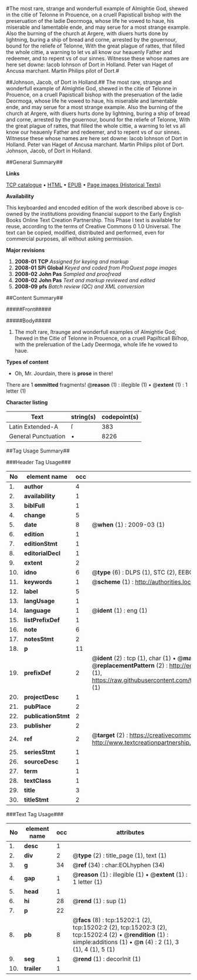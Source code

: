 #The most rare, strange and wonderfull example of Almightie God, shewed in the citie of Telonne in Prouence, on a cruell Papisticall bishop with the preseruation of the ladie Deormoga, whose life he vowed to haue, his miserable and lamentable ende, and may serue for a most strange example. Also the burning of the church at Argere, with diuers hurts done by lightning, buring a ship of bread and corne, arrested by the gouernour, bound for the reliefe of Telonne, With the great plague of rattes, that filled the whole cittie, a warning to let vs all know our heauenly Father and redeemer, and to repent vs of our sinnes. Witnesse these whose names are here set downe: Iacob Iohnson of Dort in Holland. Peter van Haget of Ancusa marchant. Martin Philips pilot of Dort.#

##Johnson, Jacob, of Dort in Holland.##
The most rare, strange and wonderfull example of Almightie God, shewed in the citie of Telonne in Prouence, on a cruell Papisticall bishop with the preseruation of the ladie Deormoga, whose life he vowed to haue, his miserable and lamentable ende, and may serue for a most strange example. Also the burning of the church at Argere, with diuers hurts done by lightning, buring a ship of bread and corne, arrested by the gouernour, bound for the reliefe of Telonne, With the great plague of rattes, that filled the whole cittie, a warning to let vs all know our heauenly Father and redeemer, and to repent vs of our sinnes. Witnesse these whose names are here set downe: Iacob Iohnson of Dort in Holland. Peter van Haget of Ancusa marchant. Martin Philips pilot of Dort.
Johnson, Jacob, of Dort in Holland.

##General Summary##

**Links**

[TCP catalogue](http://www.ota.ox.ac.uk/tcp/)  • 
[HTML](http://tei.it.ox.ac.uk/tcp/Texts-HTML/free/A00/A00477.html)  • 
[EPUB](http://tei.it.ox.ac.uk/tcp/Texts-EPUB/free/A00/A00477.epub) • 
[Page images (Historical Texts)](https://data.historicaltexts.jisc.ac.uk/view?pubId=eebo-99850019e&pageId=eebo-99850019e-15202-1)

**Availability**

This keyboarded and encoded edition of the
	       work described above is co-owned by the institutions
	       providing financial support to the Early English Books
	       Online Text Creation Partnership. This Phase I text is
	       available for reuse, according to the terms of Creative
	       Commons 0 1.0 Universal. The text can be copied,
	       modified, distributed and performed, even for
	       commercial purposes, all without asking permission.

**Major revisions**

1. __2008-01__ __TCP__ *Assigned for keying and markup*
1. __2008-01__ __SPi Global__ *Keyed and coded from ProQuest page images*
1. __2008-02__ __John Pas__ *Sampled and proofread*
1. __2008-02__ __John Pas__ *Text and markup reviewed and edited*
1. __2008-09__ __pfs__ *Batch review (QC) and XML conversion*

##Content Summary##

#####Front#####

#####Body#####

1. The moſt rare, ſtraunge and wonderfull examples of Almightie God; ſhewed in the Citie of Telonne in Prouence, on a cruell Papiſticall Biſhop, with the preſeruation of the Lady Deermoga, whoſe life he vowed to haue.

**Types of content**

  * Oh, Mr. Jourdain, there is **prose** in there!

There are 1 **ommitted** fragments! 
 @__reason__ (1) : illegible (1)  •  @__extent__ (1) : 1 letter (1)

**Character listing**


|Text|string(s)|codepoint(s)|
|---|---|---|
|Latin Extended-A|ſ|383|
|General Punctuation|•|8226|

##Tag Usage Summary##

###Header Tag Usage###

|No|element name|occ|attributes|
|---|---|---|---|
|1.|__author__|4||
|2.|__availability__|1||
|3.|__biblFull__|1||
|4.|__change__|5||
|5.|__date__|8| @__when__ (1) : 2009-03 (1)|
|6.|__edition__|1||
|7.|__editionStmt__|1||
|8.|__editorialDecl__|1||
|9.|__extent__|2||
|10.|__idno__|6| @__type__ (6) : DLPS (1), STC (2), EEBO-CITATION (1), PROQUEST (1), VID (1)|
|11.|__keywords__|1| @__scheme__ (1) : http://authorities.loc.gov/ (1)|
|12.|__label__|5||
|13.|__langUsage__|1||
|14.|__language__|1| @__ident__ (1) : eng (1)|
|15.|__listPrefixDef__|1||
|16.|__note__|6||
|17.|__notesStmt__|2||
|18.|__p__|11||
|19.|__prefixDef__|2| @__ident__ (2) : tcp (1), char (1)  •  @__matchPattern__ (2) : ([0-9\-]+):([0-9IVX]+) (1), (.+) (1)  •  @__replacementPattern__ (2) : http://eebo.chadwyck.com/downloadtiff?vid=$1&page=$2 (1), https://raw.githubusercontent.com/textcreationpartnership/Texts/master/tcpchars.xml#$1 (1)|
|20.|__projectDesc__|1||
|21.|__pubPlace__|2||
|22.|__publicationStmt__|2||
|23.|__publisher__|2||
|24.|__ref__|2| @__target__ (2) : https://creativecommons.org/publicdomain/zero/1.0/ (1), http://www.textcreationpartnership.org/docs/. (1)|
|25.|__seriesStmt__|1||
|26.|__sourceDesc__|1||
|27.|__term__|1||
|28.|__textClass__|1||
|29.|__title__|3||
|30.|__titleStmt__|2||


###Text Tag Usage###

|No|element name|occ|attributes|
|---|---|---|---|
|1.|__desc__|1||
|2.|__div__|2| @__type__ (2) : title_page (1), text (1)|
|3.|__g__|34| @__ref__ (34) : char:EOLhyphen (34)|
|4.|__gap__|1| @__reason__ (1) : illegible (1)  •  @__extent__ (1) : 1 letter (1)|
|5.|__head__|1||
|6.|__hi__|28| @__rend__ (1) : sup (1)|
|7.|__p__|22||
|8.|__pb__|8| @__facs__ (8) : tcp:15202:1 (2), tcp:15202:2 (2), tcp:15202:3 (2), tcp:15202:4 (2)  •  @__rendition__ (1) : simple:additions (1)  •  @__n__ (4) : 2 (1), 3 (1), 4 (1), 5 (1)|
|9.|__seg__|1| @__rend__ (1) : decorInit (1)|
|10.|__trailer__|1||
